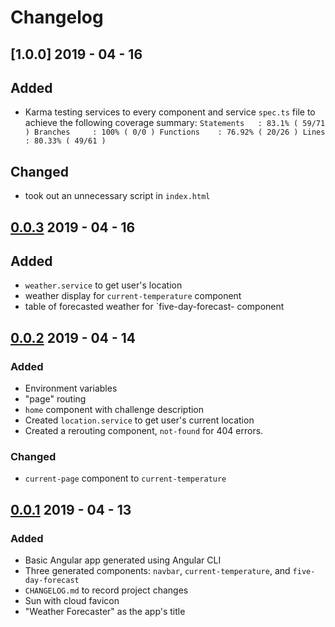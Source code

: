# Changelog

## [1.0.0] 2019 - 04 - 16
## Added
- Karma testing services to every component and service `spec.ts` file to achieve the following coverage summary:
`Statements   : 83.1% ( 59/71 )
Branches     : 100% ( 0/0 )
Functions    : 76.92% ( 20/26 )
Lines        : 80.33% ( 49/61 )`

## Changed
- took out an unnecessary script in `index.html`


## [0.0.3] 2019 - 04 - 16
## Added
- `weather.service` to get user's location
- weather display for `current-temperature` component
- table of forecasted weather for `five-day-forecast- component


## [0.0.2] 2019 - 04 - 14
### Added
- Environment variables
- "page" routing
- `home` component with challenge description
- Created `location.service` to get user's current location
- Created a rerouting component, `not-found` for 404 errors.

### Changed
- `current-page` component to `current-temperature`

## [0.0.1] 2019 - 04 - 13
### Added
- Basic Angular app generated using Angular CLI
- Three generated components: `navbar`, `current-temperature`, and `five-day-forecast`
- `CHANGELOG.md` to record project changes
- Sun with cloud favicon
- "Weather Forecaster" as the app's title

[0.0.1]: https://github.com/hydure/weatherApp/compare/0.0.0...0.0.1
[0.0.2]: https://github.com/hydure/weatherApp/compare/0.0.1...0.0.2
[0.0.3]: https://github.com/hydure/weatherApp/compare/0.0.2...0.0.3